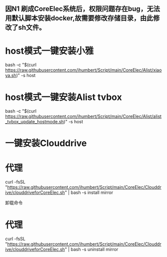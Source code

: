 ## 因N1 刷成CoreElec系统后，权限问题存在bug，无法用默认脚本安装docker,故需要修改存储目录，由此修改了sh文件。
# host模式一键安装小雅
bash -c "$(curl https://raw.githubusercontent.com/ihumbert/Script/main/CoreElec/Alist/xiaoya.sh)" -s host

# host模式一键安装Alist tvbox
bash -c "$(curl https://raw.githubusercontent.com/ihumbert/Script/main/CoreElec/Alist/alist_tvbox_update_hostmode.sh)" -s host

# 一键安装Clouddrive
# 代理
curl -fsSL "https://raw.githubusercontent.com/ihumbert/Script/main/CoreElec/Clouddrive/clouddriveforCoreElec.sh" | bash -s install mirror

卸载命令

# 代理
curl -fsSL "https://raw.githubusercontent.com/ihumbert/Script/main/CoreElec/Clouddrive/clouddriveforCoreElec.sh" | bash -s uninstall mirror


